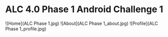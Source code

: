 # ALC 4.0 Phase 1 Android Challenge 1

![Home](ALC Phase 1.jpg) ![About](ALC Phase 1_about.jpg) ![Profile](ALC Phase 1_profile.jpg)




